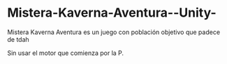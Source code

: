# Mistera-Kaverna-Aventura--Unity-
Mistera Kaverna Aventura es un juego con población objetivo que padece de tdah

Sin usar el motor que comienza por la P.
